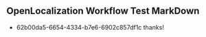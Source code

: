 ## OpenLocalization Workflow Test MarkDown
* 62b00da5-6654-4334-b7e6-6902c857df1c thanks!

<!--HONumber=Oct16_HO4-->


